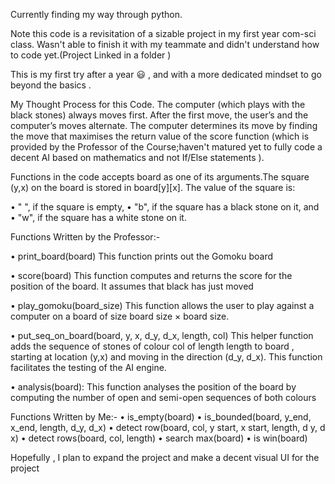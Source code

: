 Currently finding my way through python.

Note this code is a revisitation of a sizable project in my first year com-sci class.  Wasn't able to finish it with my teammate and didn't understand how to code yet.(Project Linked in a folder )

This is my first try after a year 😃 , and with a more dedicated mindset to go beyond the basics  .  

My Thought Process for this Code.
    The computer (which plays with the black stones) always moves first. After the first move, the user’s and the computer’s moves alternate. The computer determines its move by finding the move that maximises the return value of the score function (which is provided by the Professor of the Course;haven't matured yet to fully code a decent AI based on mathematics and not If/Else statements  ).

Functions in the code accepts board as one of its arguments.The square (y,x) on the board is stored in board[y][x]. The value of the square is:

• " ", if the square is empty,
• "b", if the square has a black stone on it, and
• "w", if the square has a white stone on it.

Functions Written by the Professor:-

• print_board(board)
This function prints out the Gomoku board

• score(board)
This function computes and returns the score for the position of the board. It assumes that black
has just moved

• play_gomoku(board_size)
This function allows the user to play against a computer on a board of size board size × board size.

• put_seq_on_board(board, y, x, d_y, d_x, length, col)
This helper function adds the sequence of stones of colour col of length length to board , starting
at location (y,x) and moving in the direction (d_y, d_x). This function facilitates the testing of
the AI engine.

• analysis(board):
This function analyses the position of the board by computing the number of open and semi-open
sequences of both colours

Functions Written by Me:-
•    is_empty(board)
•    is_bounded(board, y_end, x_end, length, d_y, d_x)
•    detect row(board, col, y start, x start, length, d y, d x)
•    detect rows(board, col, length)
•    search max(board)
•    is win(board)

Hopefully , I plan to expand the project and make a decent visual UI for the project 

